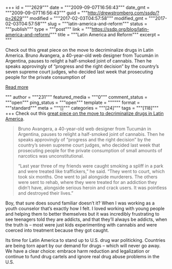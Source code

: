 +++
id = """2629"""
date = """2009-09-07T16:56:43"""
date_gmt = """2009-09-07T16:56:43"""
guid = """http://drewstromberg.com/ssdp/?p=2629"""
modified = """2017-02-03T04:57:58"""
modified_gmt = """2017-02-03T04:57:58"""
slug = """latin-america-and-reform"""
status = """publish"""
type = """post"""
link = """https://ssdp.org/blog/latin-america-and-reform/"""
title = """Latin America and Reform"""
excerpt = """<p>Check out this great piece on the move to decriminalize drugs in Latin America. Bruno Avangera, a 40-year-old web designer from Tucumán in Argentina, pauses to relight a half-smoked joint of cannabis. Then he speaks approvingly of &#8220;progress and the right decision&#8221; by the country&#8217;s seven supreme court judges, who decided last week that prosecuting people for the private consumption of</p>
<div class="h10"></div>
<p><a class="more-link2 flat" href="https://ssdp.org/blog/latin-america-and-reform/">Read more</a></p>
"""
author = """231"""
featured_media = """0"""
comment_status = """open"""
ping_status = """open"""
template = """"""
format = """standard"""
meta = """[]"""
categories = """[24]"""
tags = """[118]"""
+++
Check out this <a href="http://www.guardian.co.uk/theobserver/2009/sep/06/war-on-drugs-latin-america">great piece on the move to decriminalize drugs in Latin America</a>.
<blockquote>Bruno Avangera, a 40-year-old web designer from Tucumán in Argentina, pauses to relight a half-smoked joint of cannabis. Then he speaks approvingly of &#8220;progress and the right decision&#8221; by the country&#8217;s seven supreme court judges, who decided last week that prosecuting people for the private consumption of small amounts of narcotics was unconstitutional.

&#8220;Last year three of my friends were caught smoking a spliff in a park and were treated like traffickers,&#8221; he said. &#8220;They went to court, which took six months. One went to jail alongside murderers. The others were sent to rehab, where they were treated for an addiction they didn&#8217;t have, alongside serious heroin and crack users. It was pointless and destroyed their lives.&#8221;</blockquote>
Boy, that sure does sound familiar doesn&#8217;t it? When I was working as a youth counselor that&#8217;s exactly how I felt. I loved working with young people and helping them to better themselves but it was incredibly frustrating to see teenagers told they are addicts, and that they&#8217;ll always be addicts, when the truth is &#8211; most were just kids experimenting with cannabis and were coerced into treatment because they got caught.

Its time for Latin America to stand up to U.S. drug war politicking. Countries are being torn apart by our demand for drugs &#8211; which will never go away. We have a clear choice: embrace harm reduction and legalization or continue to fund drug cartels and ignore real drug abuse problems in the U.S.
